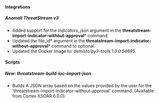
#### Integrations

##### Anomali ThreatStream v3

- Added support for the *indicators_json* argument in the **threatstream-import-indicator-without-approval*** command.
- Updated the file_id* argument in the **threatstream-import-indicator-without-approval*** command to optional.
- Updated the Docker image to: *demisto/py3-tools:1.0.0.54695*.

#### Scripts

##### New: threatstream-build-ioc-import-json

- Builds A JSON array based on the values provided by the user for the 'threatstream-import-indicator-without-approval' command. (Available from Cortex XSOAR 6.0.0).
